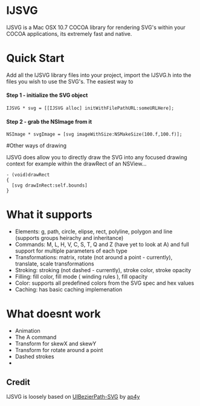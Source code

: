 IJSVG
=====
IJSVG is a Mac OSX 10.7 COCOA library for rendering SVG's within your COCOA applications, its extremely fast and native.

Quick Start
====
Add all the IJSVG library files into your project, import the IJSVG.h into the files you wish to use the SVG's. The easiest way to

#### Step 1 - initialize the SVG object
    IJSVG * svg = [[IJSVG alloc] initWithFilePathURL:someURLHere];

#### Step 2 - grab the NSImage from it
    NSImage * svgImage = [svg imageWithSize:NSMakeSize(100.f,100.f)];
  
#Other ways of drawing

IJSVG does allow you to directly draw the SVG into any focused drawing context for example within the drawRect of an NSView...

    - (void)drawRect
    {
      [svg drawInRect:self.bounds] 
    }
    
# What it supports
* Elements: g, path, circle, elipse, rect, polyline, polygon and line (supports groups heirachy and inheritance)
* Commands: M, L, H, V, C, S, T, Q and Z (have yet to look at A) and full support for multiple parameters of each type
* Transformations: matrix, rotate (not around a point - currently), translate, scale transformations
* Stroking: stroking (not dashed - currently), stroke color, stroke opacity
* Filling: fill color, fill mode ( winding rules ), fill opacity
* Color: supports all predefined colors from the SVG spec and hex values
* Caching: has basic caching implemenation


# What doesnt work
* Animation
* The A command
* Transform for skewX and skewY
* Transform for rotate around a point
* Dashed strokes
*

## Credit
IJSVG is loosely based on [UIBezierPath-SVG](https://github.com/ap4y/UIBezierPath-SVG) by [ap4y](https://github.com/ap4y)
